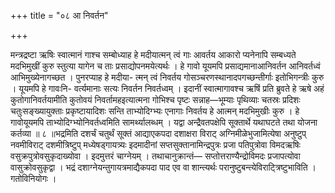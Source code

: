 +++
title = "०८ आ निवर्तन"

+++

मन्त्रद्रष्टा ऋषिः स्वात्मानं गाश्च सम्बोध्याह हे मदीयात्मन् त्वं गाः आवर्तय आकारो प्यनेनापि सम्बध्यते मदभिमुखीं कुरु स्तुत्या यागेन च ताः प्रसाद्योपनमयेत्यर्थः । हे गावो यूयमपि प्रसाद्यमानाआनिवर्तन आनिवर्तध्वं आभिमुख्येनागच्छत । पुनरप्याह हे मदीया- त्मन् त्वं निवर्तय गोसञ्चरणस्थानादपगच्छन्तीर्गाः इतोभिगन्त्रीः कुरु । यूयमपि हे गावःनि- वर्त्यमानाः सत्यः निवर्तन निवर्तध्वम् । इदानीं स्वात्मागावश्च ऋषिं प्रति ब्रुवते हे ऋषे अहं कुतोगानिवर्तयामीति कुतोवयं निवर्तामहइत्यात्मना गोभिश्च पृष्टः सन्नाह—भूम्याः पृथिव्याः चतस्रः प्रदिशः चतुःसङ्ख्यायुक्ताः प्रकृष्टायादिशः सन्ति ताभ्योदिग्भ्यः एनागाः निवर्तय हे आत्मन् मदभिमुखीः कुरु । हे गावोयूयमपि ताभ्योदिग्भ्योनिवर्तध्वमिति सामर्थ्यालब्धम् । यद्वा अन्द्रैवतपक्षेपि सूक्तार्थे यथाघटते तथा योजना कर्तव्या ॥ ८ ॥भद्रमिति दशर्चं चतुर्थं सूक्तं आद्याएकपदा दशाक्षरा विराट् अग्निमीळेभुजामित्येषा अनुष्टुप् नवमीविराट् दशमीत्रिष्टुप् मध्येषड्गायत्र्यः इदमादीनां सप्तसुक्तानामिन्द्रपुत्रः प्रजा पतिपुत्रोवा विमदऋषिः वसुक्रपुत्रोवसुकृदाख्योवा । इदमुत्तरं चाग्नेयम् । तथाचानुक्रान्तं— सप्तोत्तराण्यैन्द्रोविमदः प्रजापत्योवा वासुक्रोवसुकृद्वा । भद्रं दशाग्नेयन्तुगायत्रमाद्यैकपदा पाद एव वा शान्त्यर्थः परानुष्टुबन्त्येविराट्त्रिष्टुभाविति । गतोविनियोगः ।